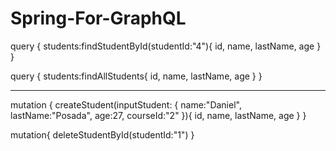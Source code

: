 # Spring-For-GraphQL

query {
  students:findStudentById(studentId:"4"){
    id,
    name,
    lastName,
    age
  }
}

query {
  students:findAllStudents{
    id,
    name,
    lastName,
    age
  }
}

--------------------------------------------

mutation {
  createStudent(inputStudent: {
    name:"Daniel",
    lastName:"Posada",
    age:27,
    courseId:"2"
  }){
	id,
    name,
    lastName,
    age
  }
}

mutation{
	deleteStudentById(studentId:"1")
}

